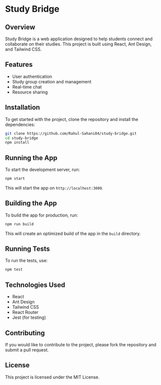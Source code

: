 # Study Bridge

## Overview

Study Bridge is a web application designed to help students connect and collaborate on their studies. This project is built using React, Ant Design, and Tailwind CSS.

## Features

- User authentication
- Study group creation and management
- Real-time chat
- Resource sharing

## Installation

To get started with the project, clone the repository and install the dependencies:

```bash
git clone https://github.com/Rahul-Sahani04/study-bridge.git
cd study-bridge
npm install
```

## Running the App

To start the development server, run:

```bash
npm start
```

This will start the app on `http://localhost:3000`.

## Building the App

To build the app for production, run:

```bash
npm run build
```

This will create an optimized build of the app in the `build` directory.

## Running Tests

To run the tests, use:

```bash
npm test
```

## Technologies Used

- React
- Ant Design
- Tailwind CSS
- React Router
- Jest (for testing)

## Contributing

If you would like to contribute to the project, please fork the repository and submit a pull request.

## License

This project is licensed under the MIT License.

